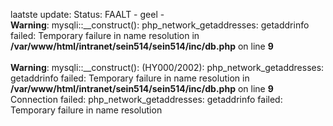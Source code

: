 laatste update: 
Status: FAALT - geel - 
<br />
<b>Warning</b>:  mysqli::__construct(): php_network_getaddresses: getaddrinfo failed: Temporary failure in name resolution in <b>/var/www/html/intranet/sein514/sein514/inc/db.php</b> on line <b>9</b><br />
<br />
<b>Warning</b>:  mysqli::__construct(): (HY000/2002): php_network_getaddresses: getaddrinfo failed: Temporary failure in name resolution in <b>/var/www/html/intranet/sein514/sein514/inc/db.php</b> on line <b>9</b><br />
Connection failed: php_network_getaddresses: getaddrinfo failed: Temporary failure in name resolution